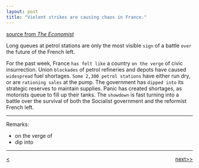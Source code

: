 ```yaml
---
layout: post
title: "Violent strikes are causing chaos in France."
---
```


[source from <em>The Economist</em>][link]


Long queues at petrol stations are only the most visible `sign` of a battle `over` the future of the French left.

For the past week, France `has felt like` a country `on the verge` of civic insurrection. Union `blockades` of petrol refineries and depots have caused `widespread` fuel shortages. `Some 2,300 petrol stations` have either run dry, or are `rationing sales` at the pump. The government has `dipped into` its strategic reserves to maintain supplies. Panic has created shortages, as motorists queue to fill up their tanks. The `showdown` is fast turning into a battle over the survival of both the Socialist government and the reformist French left.

*******************************************
Remarks:

* on the verge of 
* dip into


********************************************


<div style="position: relative;"><div><a href="http://ningtian.github.io/blogs/2016/05/24/ning-tian-launched"><<previous</a></div><div style="position: absolute; right: 0px; top: 0px;"><a href="http://ningtian.github.io/blogs/2016/05/30/ning-tian-launched">next>></a></div></div>



[link]:http://www.economist.com/news/europe/21699703-long-queues-petrol-stations-are-only-most-visible-sign-battle-over-future


